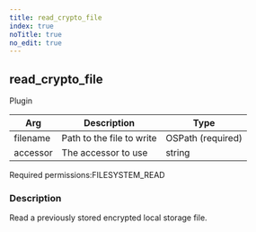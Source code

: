 ```yaml
---
title: read_crypto_file
index: true
noTitle: true
no_edit: true
---
```




<div class="vql_item"></div>


## read_crypto_file
<span class='vql_type label label-warning pull-right page-header'>Plugin</span>



<div class="vqlargs"></div>

Arg | Description | Type
----|-------------|-----
filename|Path to the file to write|OSPath (required)
accessor|The accessor to use|string

<span class="permission_list vql_type">Required permissions:</span><span class="permission_list linkcolour label label-important">FILESYSTEM_READ</span>

### Description

Read a previously stored encrypted local storage file.

